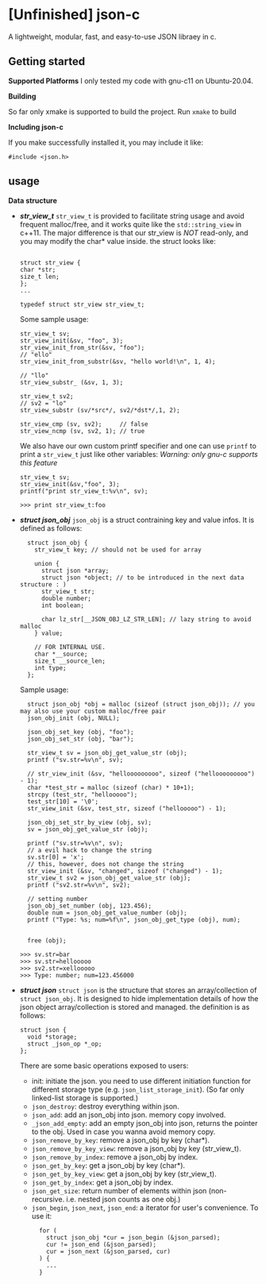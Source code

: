 # [Unfinished] json-c

A lightweight, modular, fast, and easy-to-use JSON libraey in c.

## Getting started

__Supported Platforms__
I only tested my code with gnu-c11 on Ubuntu-20.04.

__Building__

So far only xmake is supported to build the project. 
Run `xmake` to build 

__Including json-c__

If you make successfully installed it, you may include it like:
```
#include <json.h>
```

## usage

__Data structure__

- __*str_view_t*__
  `str_view_t` is provided to facilitate string usage and avoid frequent malloc/free, and it works quite like the `std::string_view` in c++11. The major difference is that our str_view is *NOT* read-only, and you may modify the char* value inside.
  the struct looks like:
    ```
    
  struct str_view {
    char *str;
    size_t len;
  };
   ...
   
  typedef struct str_view str_view_t;
  ```

  Some sample usage:
  ```
  str_view_t sv;
  str_view_init(&sv, "foo", 3);
  str_view_init_from_str(&sv, "foo");
  // "ello"
  str_view_init_from_substr(&sv, "hello world!\n", 1, 4);

  // "llo"
  str_view_substr_ (&sv, 1, 3);

  str_view_t sv2;
  // sv2 = "lo"
  str_view_substr (sv/*src*/, sv2/*dst*/,1, 2);

  str_view_cmp (sv, sv2);     // false
  str_view_ncmp (sv, sv2, 1); // true
  
  ```


  We also have our own custom printf specifier and one can use `printf` to print a `str_view_t` just like other variables:
  *Warning: only gnu-c supports this feature*
  ```
  str_view_t sv;
  str_view_init(&sv,"foo", 3);
  printf("print str_view_t:%v\n", sv);
  
  >>> print str_view_t:foo
  ```

- __*struct json_obj*__
  `json_obj` is a struct contraining key and value infos. It is defined as follows:

  ```
    struct json_obj {
      str_view_t key; // should not be used for array
    
      union {
        struct json *array;
        struct json *object; // to be introduced in the next data structure : )
        str_view_t str;
        double number;
        int boolean;
    
        char lz_str[__JSON_OBJ_LZ_STR_LEN]; // lazy string to avoid malloc
      } value;

      // FOR INTERNAL USE.
      char *__source;
      size_t __source_len;
      int type;
    };
  ```

  Sample usage:
  ```
    struct json_obj *obj = malloc (sizeof (struct json_obj)); // you may also use your custom malloc/free pair
    json_obj_init (obj, NULL);

    json_obj_set_key (obj, "foo");
    json_obj_set_str (obj, "bar");

    str_view_t sv = json_obj_get_value_str (obj);
    printf ("sv.str=%v\n", sv);    

    // str_view_init (&sv, "hellooooooooo", sizeof ("hellooooooooo") - 1);
    char *test_str = malloc (sizeof (char) * 10+1);
    strcpy (test_str, "hellooooo");
    test_str[10] = '\0';
    str_view_init (&sv, test_str, sizeof ("hellooooo") - 1);

    json_obj_set_str_by_view (obj, sv);
    sv = json_obj_get_value_str (obj);

    printf ("sv.str=%v\n", sv);
    // a evil hack to change the string
    sv.str[0] = 'x';
    // this, however, does not change the string
    str_view_init (&sv, "changed", sizeof ("changed") - 1);
    str_view_t sv2 = json_obj_get_value_str (obj);
    printf ("sv2.str=%v\n", sv2);

    // setting number
    json_obj_set_number (obj, 123.456);
    double num = json_obj_get_value_number (obj);
    printf ("Type: %s; num=%f\n", json_obj_get_type (obj), num);


    free (obj);

  >>> sv.str=bar
  >>> sv.str=hellooooo
  >>> sv2.str=xellooooo
  >>> Type: number; num=123.456000
  ```

- __*struct json*__
  `struct json` is the structure that stores an array/collection of `struct json_obj`. It is designed to hide implementation details of how the json object array/collection is stored and managed.
  the definition is as follows:
  ```
  struct json {
    void *storage;
    struct _json_op *_op;
  };
  ```
  There are some basic operations exposed to users:
  - init: initiate the json. you need to use different initiation function for different storage type (e.g. `json_list_storage_init`). (So far only linked-list storage is supported.)
  - `json_destroy`: destroy everything within json.
  - `json_add`: add an json_obj into json. memory copy involved.
  - `_json_add_empty`: add an empty json_obj into json, returns the pointer to the obj. Used in case you wanna avoid memory copy.
  - `json_remove_by_key`: remove a json_obj by key (char*).
  - `json_remove_by_key_view`: remove a json_obj by key (str_view_t).
  - `json_remove_by_index`: remove a json_obj by index.
  - `json_get_by_key`: get a json_obj by key (char*).
  - `json_get_by_key_view`: get a json_obj by key (str_view_t).
  - `json_get_by_index`: get a json_obj by index.
  - `json_get_size`: return number of elements within json (non-recursive. i.e. nested json counts as one obj.)
  - `json_begin`, `json_next`, `json_end`: a iterator for user's convenience. To use it:
    ```
      for (
        struct json_obj *cur = json_begin (&json_parsed);
        cur != json_end (&json_parsed);
        cur = json_next (&json_parsed, cur)
      ) {
        ...
      }
      ```
